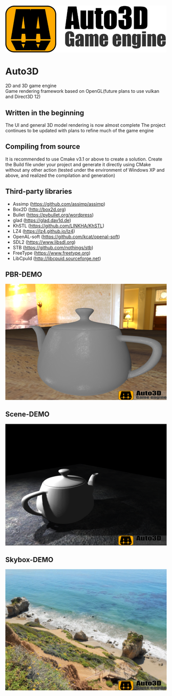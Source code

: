 ![Image text](https://github.com/LINKHA/Auto3D/blob/master/Bin/Data/LogoLong.png)

Auto3D
====  
2D and 3D game engine  
Game rendering framework based on OpenGL(future plans to use vulkan and Direct3D 12)

Written in the beginning
-------
The UI and general 3D model rendering is now almost complete
The project continues to be updated with plans to refine much of the game engine

Compiling from source
-------
It is recommended to use Cmake v3.1 or above to create a solution.
Create the Build file under your project and generate it directly using CMake without any other action
(tested under the environment of Windows XP and above, and realized the compilation and generation)

Third-party libraries
-------
- Assimp (https://github.com/assimp/assimp)
- Box2D (http://box2d.org)
- Bullet (https://pybullet.org/wordpress)
- glad (https://glad.dav1d.de)
- KhSTL (https://github.com/LINKHA/KhSTL)
- LZ4 (https://lz4.github.io/lz4)
- OpenAL-soft (https://github.com/kcat/openal-soft)
- SDL2 (https://www.libsdl.org)
- STB (https://github.com/nothings/stb)
- FreeType (https://www.freetype.org)
- LibCpuId (http://libcpuid.sourceforge.net)

PBR-DEMO
-------
![Image text](https://github.com/LINKHA/Auto3D/blob/master/Bin/Data/figure/Engine_Effect_PBR.png)

Scene-DEMO
-------
![Image text](https://github.com/LINKHA/Auto3D/blob/master/Bin/Data/figure/Engine_Effect_Mesh.png)

Skybox-DEMO
-------
![Image text](https://github.com/LINKHA/Auto3D/blob/master/Bin/Data/figure/Engine_Effect_Skyboxs.png)


